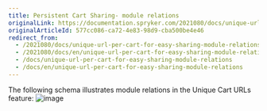 ```yaml
---
title: Persistent Cart Sharing- module relations
originalLink: https://documentation.spryker.com/2021080/docs/unique-url-per-cart-for-easy-sharing-module-relations
originalArticleId: 577cc086-ca72-4e83-98d9-cba500be4e46
redirect_from:
  - /2021080/docs/unique-url-per-cart-for-easy-sharing-module-relations
  - /2021080/docs/en/unique-url-per-cart-for-easy-sharing-module-relations
  - /docs/unique-url-per-cart-for-easy-sharing-module-relations
  - /docs/en/unique-url-per-cart-for-easy-sharing-module-relations
---
```


The following schema illustrates module relations in the Unique Cart URLs feature:
![image](https://spryker.s3.eu-central-1.amazonaws.com/docs/Features/Shopping+Cart/Unique+URL+per+Cart+for+Easy+Sharing/unique-url-module-diagram.png)
